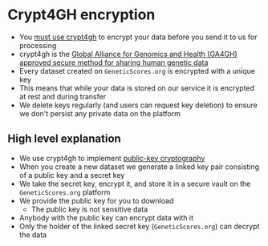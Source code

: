 # Crypt4GH encryption

* You [must use crypt4gh](/category/encrypt/) to encrypt your data before you send it to us for processing
* crypt4gh is the [Global Alliance for Genomics and Health (GA4GH) approved secure method for sharing human genetic data](https://www.ga4gh.org/news_item/crypt4gh-a-secure-method-for-sharing-human-genetic-data/)
* Every dataset created on `GeneticScores.org` is encrypted with a unique key
* This means that while your data is stored on our service it is encrypted at rest and during transfer
* We delete keys regularly (and users can request key deletion) to ensure we don't persist any private data on the platform

## High level explanation

* We use crypt4gh to implement [public-key cryptography](https://en.wikipedia.org/wiki/Public-key_cryptography)
* When you create a new dataset we generate a linked key pair consisting of a public key and a secret key
* We take the secret key, encrypt it, and store it in a secure vault on the `GeneticScores.org` platform
* We provide the public key for you to download
    * The public key is not sensitive data
* Anybody with the public key can encrypt data with it
* Only the holder of the linked secret key (`GeneticScores.org`) can decrypt the data
